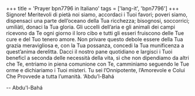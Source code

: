 +++
title = 'Prayer bpn7796 in Italiano'
tags = ['lang-it', 'bpn7796']
+++
Signore! Meritevoli di pietà noi siamo, accordaci i Tuoi favori; poveri siamo, dispensaci una parte dell’oceano della Tua ricchezza; bisognosi, soccorrici; umiliàti, donaci la Tua gloria. Gli uccelli dell’aria e gli animali dei campi ricevono da Te ogni giorno il loro cibo e tutti gli esseri fruiscono delle Tue cure e del Tuo tenero amore.
Non privare questo debole essere della Tua grazia meravigliosa e, con la Tua possanza, concedi la Tua munificenza a quest’anima derelitta.
Dacci il nostro pane quotidiano e largisci i Tuoi beneficî a seconda delle necessità della vita, sì che non dipendiamo da altri che Te, entriamo in piena comunione con Te, camminiamo seguendo le Tue orme e dichiariamo i Tuoi misteri. Tu sei l’Onnipotente, l’Amorevole e Colui Che Provvede a tutta l’umanità.
‘Abdu’l-Bahá

-- Abdu'l-Bahá
